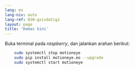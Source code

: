 ```yaml
---
lang: ms
lang-niv: auto
lang-ref: 030-gxisdatigi
layout: page
title: 'Kemas kini'
---
```


Buka terminal pada _raspberry_, dan jalankan arahan berikut: 

```bash
    sudo systemctl stop motioneye
    sudo pip install motioneye.eo --upgrade
    sudo systemctl start motioneye
```
